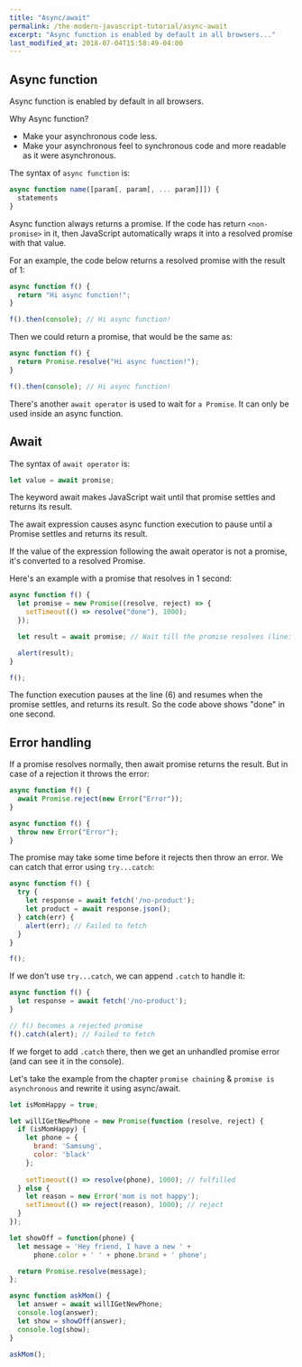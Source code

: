```yaml
---
title: "Async/await"
permalink: /the-modern-javascript-tutorial/async-await
excerpt: "Async function is enabled by default in all browsers..."
last_modified_at: 2018-07-04T15:58:49-04:00
---
```


## Async function

Async function is enabled by default in all browsers. 

Why Async function?

* Make your asynchronous code less.
* Make your asynchronous feel to synchronous code and more readable as it were asynchronous.

The syntax of `async function` is:

```javascript
async function name([param[, param[, ... param]]]) {
  statements
}
```

Async function always returns a promise. If the code has return `<non-promise>` in it, then JavaScript automatically wraps it into a resolved promise with that value.

For an example, the code below returns a resolved promise with the result of 1:

```javascript
async function f() {
  return "Hi async function!";
}

f().then(console); // Hi async function!
```

Then we could return a promise, that would be the same as:

```javascript
async function f() {
  return Promise.resolve("Hi async function!");
}

f().then(console); // Hi async function!
```

There's another `await operator` is used to wait for `a Promise`. It can only be used inside an async function.

## Await

The syntax of `await operator` is:

```javascript
let value = await promise;
```

The keyword await makes JavaScript wait until that promise settles and returns its result.

The await expression causes async function execution to pause until a Promise settles and returns its result.

If the value of the expression following the await operator is not a promise, it's converted to a resolved Promise.

Here's an example with a promise that resolves in 1 second:

```javascript
async function f() {
  let promise = new Promise((resolve, reject) => {
    setTimeout(() => resolve("done"), 1000);
  });

  let result = await promise; // Wait till the promise resolves (line: 6)

  alert(result);
}

f();
```

The function execution pauses at the line (6) and resumes when the promise settles, and returns its result. So the code above shows "done" in one second.

## Error handling

If a promise resolves normally, then await promise returns the result. But in case of a rejection it throws the error:

```javascript
async function f() {
  await Promise.reject(new Error("Error"));
}
```

```javascript
async function f() {
  throw new Error("Error");
}
```

The promise may take some time before it rejects then throw an error. We can catch that error using `try...catch`:

```javascript
async function f() {
  try {
    let response = await fetch('/no-product');
    let product = await response.json();
  } catch(err) {
    alert(err); // Failed to fetch
  }
}

f();
```

If we don't use `try...catch`, we can append `.catch` to handle it:

```javascript
async function f() {
  let response = await fetch('/no-product');
}

// f() becomes a rejected promise
f().catch(alert); // Failed to fetch
``` 

If we forget to add `.catch` there, then we get an unhandled promise error (and can see it in the console).

Let's take the example from the chapter `promise chaining` & `promise is asynchronous` and rewrite it using async/await.

```javascript
let isMomHappy = true;

let willIGetNewPhone = new Promise(function (resolve, reject) {
  if (isMomHappy) {
    let phone = {
      brand: 'Samsung',
      color: 'black'
    };
    
    setTimeout(() => resolve(phone), 1000); // fulfilled
  } else {
    let reason = new Error('mom is not happy');
    setTimeout(() => reject(reason), 1000); // reject
  }
});

let showOff = function(phone) {
  let message = 'Hey friend, I have a new ' +
      phone.color + ' ' + phone.brand + ' phone';

  return Promise.resolve(message);
};

async function askMom() {
  let answer = await willIGetNewPhone;
  console.log(answer);
  let show = showOff(answer);
  console.log(show);
}

askMom();
```
